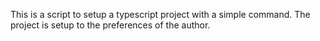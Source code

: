 This is a script to setup a typescript project with a simple command.
The project is setup to the preferences of the author.
